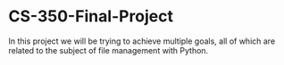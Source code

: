 # CS-350-Final-Project
In this project we will be trying to achieve multiple goals, all of which are related to the subject of file management with Python.

